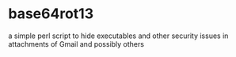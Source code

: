 # base64rot13
a simple perl script to hide executables and other security issues in attachments of Gmail and possibly others
